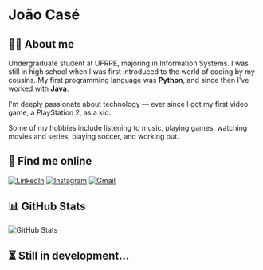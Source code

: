 # João Casé
## 🧑‍💻 About me
Undergraduate student at UFRPE, majoring in Information Systems.
I was still in high school when I was first introduced to the world of coding by my cousins. My first programming language was **Python**, and since then I've worked with **Java**.

I'm deeply passionate about technology — ever since I got my first video game, a PlayStation 2, as a kid.

Some of my hobbies include listening to music, playing games, watching movies and series, playing soccer, and working out.

## 🔗 Find me online
[![LinkedIn](https://img.shields.io/badge/LinkedIn-000000?style=for-the-badge&logo=linkedin&logoColor=3399FF)](https://www.linkedin.com/in/joaocase/)
[![Instagram](https://img.shields.io/badge/-Instagram-000000?style=for-the-badge&logo=instagram&logoColor=3399FF)](https://www.instagram.com/_joaocase/)
[![Gmail](https://img.shields.io/badge/Gmail-000000?style=for-the-badge&logo=gmail&logoColor=3399FF)](mailto:victorcasej@gmail.com)

## 📊 GitHub Stats
![GitHub Stats](https://github-readme-stats.vercel.app/api?username=joaocase&theme=transparent&bg_color=000000&border_color=003366&show_icons=true&icon_color=3399FF&title_color=0066CC&text_color=FFFFFF&hide_title=true&hide=issues)

## ⏳ Still in development...
